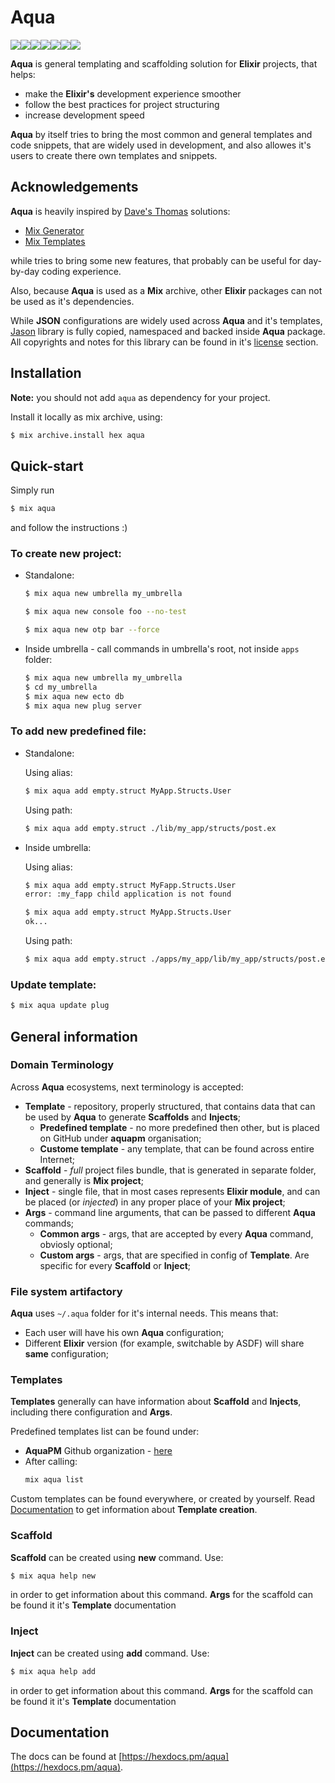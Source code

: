 # Aqua
[![](https://img.shields.io/hexpm/dt/aqua.svg?style=flat-square)](https://hex.pm/packages/aqua)[![](https://img.shields.io/hexpm/v/aqua.svg?style=flat-square)](https://hex.pm/packages/aqua)[![](https://img.shields.io/hexpm/l/aqua.svg?style=flat-square)](https://hex.pm/packages/aqua)[![](https://img.shields.io/travis/com/aquapm/aqua.svg?style=flat-square)](https://travis-ci.com/aquapm/aqua)[![](https://img.shields.io/coveralls/github/aquapm/aqua.svg?style=flat-square)](https://coveralls.io/github/aquapm/aqua)[![](https://img.shields.io/github/last-commit/aquapm/aqua.svg?style=flat-square)](https://github.com/aquapm/aqua/commits)[![](https://img.shields.io/maintenance/yes/2019.svg?style=flat-square)](https://github.com/aquapm/aqua)

**Aqua** is general templating and scaffolding solution for **Elixir** projects,
that helps:

* make the **Elixir's** development experience smoother
* follow the best practices for project structuring
* increase development speed

**Aqua** by itself tries to bring the most common and general templates and code snippets, that are widely used in development,
and also allowes it's users to create there own templates and snippets.

## Acknowledgements

**Aqua** is heavily inspired by [Dave's Thomas](https://pragdave.me) solutions:

* [Mix Generator](https://github.com/pragdave/mix_generator)
* [Mix Templates](https://github.com/pragdave/mix_templates)

while tries to bring some new features, that probably can be useful for day-by-day coding experience.

Also, because **Aqua** is used as a **Mix** archive, other **Elixir** packages can not be used as it's dependencies.

While **JSON** configurations are widely used across **Aqua** and it's templates, 
[Jason](https://github.com/michalmuskala/jason) library is fully copied, namespaced and backed inside **Aqua** package.
All copyrights and notes for this library can be found in it's [license](https://github.com/michalmuskala/jason/blob/master/LICENSE) section.

## Installation

**Note:** you should not add `aqua` as dependency for your project.

Install it locally as mix archive, using:

```bash
$ mix archive.install hex aqua
```

## Quick-start

Simply run
```bash
$ mix aqua
```
and follow the instructions :)


### To create new project:

* Standalone:

    ```bash
    $ mix aqua new umbrella my_umbrella
    ```

    ```bash
    $ mix aqua new console foo --no-test
    ```

    ```bash
    $ mix aqua new otp bar --force
    ```
    
* Inside umbrella - call commands in umbrella's root, not inside `apps` folder:

    ```bash
    $ mix aqua new umbrella my_umbrella
    $ cd my_umbrella
    $ mix aqua new ecto db
    $ mix aqua new plug server
    ```

### To add new predefined file:

* Standalone:

    Using alias:

    ```bash
    $ mix aqua add empty.struct MyApp.Structs.User
    ```

    Using path:
    ```bash
    $ mix aqua add empty.struct ./lib/my_app/structs/post.ex
    ```

* Inside umbrella:

    Using alias:

    ```bash
    $ mix aqua add empty.struct MyFapp.Structs.User
    error: :my_fapp child application is not found

    $ mix aqua add empty.struct MyApp.Structs.User
    ok...
    ```

    Using path:
    ```bash
    $ mix aqua add empty.struct ./apps/my_app/lib/my_app/structs/post.ex --force
    ```

### Update template:

```bash
$ mix aqua update plug
```

## General information

### Domain Terminology

Across **Aqua** ecosystems, next terminology is accepted:

* **Template** - repository, properly structured, that contains data that can be used by **Aqua** to generate **Scaffolds** and **Injects**;
    * **Predefined template** - no more predefined then other, but is placed on GitHub under **aquapm** organisation;
    * **Custome template** - any template, that can be found across entire Internet;
* **Scaffold** - *full* project files bundle, that is generated in separate folder, and generally is **Mix project**;
* **Inject** - single file, that in most cases represents **Elixir module**, and can be placed (or *injected*) in any proper place of your **Mix project**;
* **Args** - command line arguments, that can be passed to different **Aqua** commands;
    * **Common args** - args, that are accepted by every **Aqua** command, obviosly optional;
    * **Custom args** - args, that are specified in config of **Template**. Are specific for every **Scaffold** or **Inject**;

### File system artifactory

**Aqua** uses `~/.aqua` folder for it's internal needs. This means that:

* Each user will have his own **Aqua** configuration;
* Different **Elixir** version (for example, switchable by ASDF) will share **same** configuration;

### Templates

**Templates** generally can have information about **Scaffold** and **Injects**, including there configuration and **Args**.

Predefined templates list can be found under:

* **AquaPM** Github organization - [here](https://github.com/aquapm)
* After calling:
  ```bash
  mix aqua list
  ```

Custom templates can be found everywhere, or created by yourself. Read [Documentation](#documentation) to get information about **Template creation**.

### Scaffold

**Scaffold** can be created using **new** command. Use:

```bash
$ mix aqua help new
```

in order to get information about this command. **Args** for the scaffold can be found it it's **Template** documentation

### Inject

**Inject** can be created using **add** command. Use:

```bash
$ mix aqua help add
```

in order to get information about this command. **Args** for the scaffold can be found it it's **Template** documentation


## Documentation

The docs can be found at [https://hexdocs.pm/aqua](https://hexdocs.pm/aqua).
